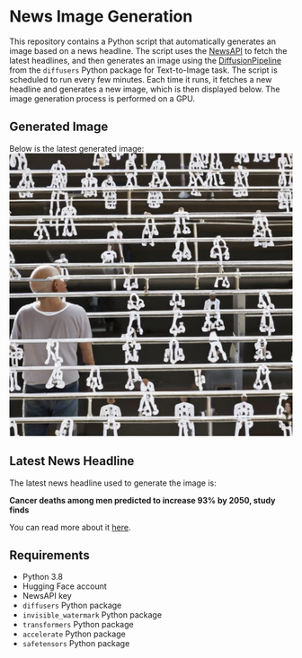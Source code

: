 # News Image Generation
This repository contains a Python script that automatically generates an image based on a news headline. The script uses the [NewsAPI](https://newsapi.org/) to fetch the latest headlines, and then generates an image using the [DiffusionPipeline](https://github.com/huggingface/diffusers) from the `diffusers` Python package for Text-to-Image task.
The script is scheduled to run every few minutes. Each time it runs, it fetches a new headline and generates a new image, which is then displayed below. The image generation process is performed on a GPU.

## Generated Image
Below is the latest generated image:
![Generated Image](image.png)

## Latest News Headline
The latest news headline used to generate the image is:

**Cancer deaths among men predicted to increase 93% by 2050, study finds**

You can read more about it [here](https://news.google.com/rss/articles/CBMidEFVX3lxTE1fTTBlXzRhSUYzMHE4SUFvRUJJSmg4dFkwY3pmZE9XZ2wyaFJaaEF5RWw0SDFiU2VWang1d2hDb0hYQWVYNEp3LWphc2RjOC1IX25XTzBIRGxxZlhjVnh6dDZBTGo4SjNsRmxlcE93WFhfdjNV0gF6QVVfeXFMTVlyZG9BSUEyQjF5dDB3b2E1aWEzemE4T0VCbTZVVzI3MGw4WmtQOEszTEtFUTV3bTlzRkROQmxwSGI5dk4tUTBSTkplMzdGdkRzNzJKLW5MblR1Mjc2eFhTWXRVYXpFNzRlSFlGMUdNQXVfY2RWaDJHdHc?oc=5).

## Requirements
- Python 3.8
- Hugging Face account
- NewsAPI key
- `diffusers` Python package
- `invisible_watermark` Python package
- `transformers` Python package
- `accelerate` Python package
- `safetensors` Python package
